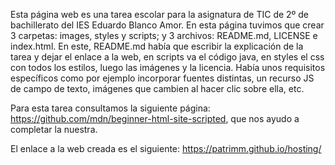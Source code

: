 Esta página web es una tarea escolar para la asignatura de TIC de 2º de bachillerato del IES Eduardo Blanco Amor.
En esta página tuvimos que crear 3 carpetas: images, styles y scripts; y 3 archivos: README.md, LICENSE e index.html. En este, README.md había que escribir la explicación de la tarea y dejar el enlace a la web, en scripts va el código java, en styles el css con todos los estilos, luego las imágenes y la licencia. Había unos requisitos específicos como por ejemplo incorporar fuentes distintas, un recurso JS de campo de texto, imágenes que cambien al hacer clic sobre ella, etc.

Para esta tarea consultamos la siguiente página: https://github.com/mdn/beginner-html-site-scripted, que nos ayudo a completar la nuestra.


El enlace a la web creada es el siguiente: https://patrimm.github.io/hosting/
